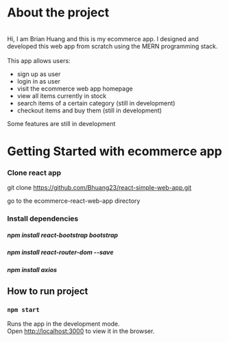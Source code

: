 # About the project

<br>
Hi, I am Brian Huang and this is my ecommerce app.
I designed and developed this web app from scratch using the MERN programming stack. 
<br/>
<br>
This app allows users:

<br/>

* sign up as user
* login in as user
* visit the ecommerce web app homepage
* view all items currently in stock
* search items of a certain category (still in development)
* checkout items and buy them (still in development)

Some features are still in development

# Getting Started with ecommerce app

### Clone react app
git clone https://github.com/Bhuang23/react-simple-web-app.git

go to the ecommerce-react-web-app directory


### Install dependencies
##### npm install react-bootstrap bootstrap
##### npm install react-router-dom --save
##### npm install axios
## How to run project
### `npm start`

Runs the app in the development mode.\
Open [http://localhost:3000](http://localhost:3000) to view it in the browser.

